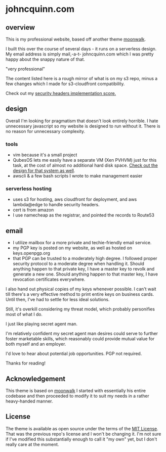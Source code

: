 # johncquinn.com


## overview

This is my professional website, based off another theme [moonwalk](https://github.com/abhinavs/moonwalk).

I built this over the course of several days - it runs on a serverless design. My email address is simply mail,-a-t- johncquinn.com
which I was pretty happy about the snappy nature of that. 

"very professional"

The content listed here is a rough mirror of what is on my s3 repo, minus a few changes which I made for s3-cloudfront compatibility.

Check out my [security headers implementation score.](https://securityheaders.com/?q=www.johncquinn.com&followRedirects=on)

## design
Overall I'm looking for pragmatism that doesn't look entirely horrible. I hate unnecessary javascript so my website is designed to run without it. 
There is no reason for unnecessary complexity.


### tools

- vim because it's a small project
- QubesOS lets me easily have a separate VM (Xen PVHVM) just for this task, at the cost of almost no additional hard disk space. [Check out the design for that system as well](www.johncquinn.com/hardened-qubes-os).
- awscli & a few bash scripts I wrote to make management easier

### serverless hosting

- uses s3 for hosting, aws cloudfront for deployment, and aws lambda@edge to handle security headers.
- cert is from amazon
- I use namecheap as the registrar, and pointed the records to Route53


## email

- I utilize mailbox for a more private and techie-friendly email service. 
- my PGP key is posted on my website, as well as hosted on keys.openpgp.org
- that PGP can be trusted to a moderately high degree. I followed proper security protocol to a moderate degree when handling it. 
Should anything happen to that private key, I have a master key to revolk and generate a new one.
Should anything happen to that master key, I have revocation certificates everywhere.

I also hand out physical copies of my keys whenever possible. I can't wait till there's a very effective method to print entire keys on business cards.
Until then, I've had to settle for less ideal solutions.

Still, it's overkill considering my threat model, which probably personifies most of what I do.

I just like playing secret agent man.

I'm relatively confident my secret agent man desires could serve to further foster marketable skills, which reasonably could provide mutual value
for both myself and an employer.

I'd love to hear about potential job opportunities. PGP not required.

Thanks for reading!

## Acknowledgement
This theme is based on [moonwalk](https://github.com/abhinavs/moonwalk)
I started with essentially his entire codebase and then proceeded to modify it to suit my needs in a rather heavy-handed manner.

## License

The theme is available as open source under the terms of the [MIT License](https://opensource.org/licenses/MIT).
That was the previous repo's license and I won't be changing it. I'm not sure if I've modified this substantially enough to call it "my own" yet,
but I don't really care at the moment.
